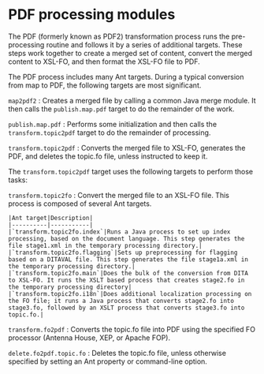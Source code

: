 # PDF processing modules

The PDF \(formerly known as PDF2\) transformation process runs the pre-processing routine and follows it by a series of additional targets. These steps work together to create a merged set of content, convert the merged content to XSL-FO, and then format the XSL-FO file to PDF.

The PDF process includes many Ant targets. During a typical conversion from map to PDF, the following targets are most significant.

 `map2pdf2`
 :   Creates a merged file by calling a common Java merge module. It then calls the `publish.map.pdf` target to do the remainder of the work.

  `publish.map.pdf`
 :   Performs some initialization and then calls the `transform.topic2pdf` target to do the remainder of processing.

  `transform.topic2pdf`
 :   Converts the merged file to XSL-FO, generates the PDF, and deletes the topic.fo file, unless instructed to keep it.

 The `transform.topic2pdf` target uses the following targets to perform those tasks:

 `transform.topic2fo`
 :   Convert the merged file to an XSL-FO file. This process is composed of several Ant targets.

    |Ant target|Description|
    |----------|-----------|
    |`transform.topic2fo.index`|Runs a Java process to set up index processing, based on the document language. This step generates the file stage1.xml in the temporary processing directory.|
    |`transform.topic2fo.flagging`|Sets up preprocessing for flagging based on a DITAVAL file. This step generates the file stage1a.xml in the temporary processing directory.|
    |`transform.topic2fo.main`|Does the bulk of the conversion from DITA to XSL-FO. It runs the XSLT based process that creates stage2.fo in the temporary processing directory|
    |`transform.topic2fo.i18n`|Does additional localization processing on the FO file; it runs a Java process that converts stage2.fo into stage3.fo, followed by an XSLT process that converts stage3.fo into topic.fo.|

  `transform.fo2pdf`
 :   Converts the topic.fo file into PDF using the specified FO processor \(Antenna House, XEP, or Apache FOP\).

  `delete.fo2pdf.topic.fo`
 :   Deletes the topic.fo file, unless otherwise specified by setting an Ant property or command-line option.

 